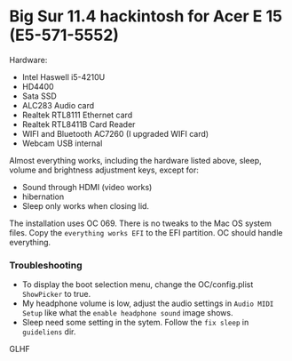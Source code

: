 # Big Sur 11.4 hackintosh for Acer E 15 (E5-571-5552)

Hardware:
* Intel Haswell i5-4210U
* HD4400
* Sata SSD
* ALC283 Audio card
* Realtek RTL8111 Ethernet card
* Realtek RTL8411B Card Reader
* WIFI and Bluetooth AC7260 (I upgraded WIFI card)
* Webcam USB internal

Almost everything works, including the hardware listed above, sleep, volume and brightness adjustment keys, except for:
* Sound through HDMI (video works)
* hibernation 
* Sleep only works when closing lid. 

The installation uses OC 069. There is no tweaks to the Mac OS system files. Copy the `everything works EFI` to the EFI partition. OC should handle everything. 

### Troubleshooting
* To display the boot selection menu, change the OC/config.plist `ShowPicker` to true.
* My headphone volume is low, adjust the audio settings in `Audio MIDI Setup` like what the `enable headphone sound` image shows.
* Sleep need some setting in the sytem. Follow the `fix sleep` in `guideliens` dir.

GLHF
